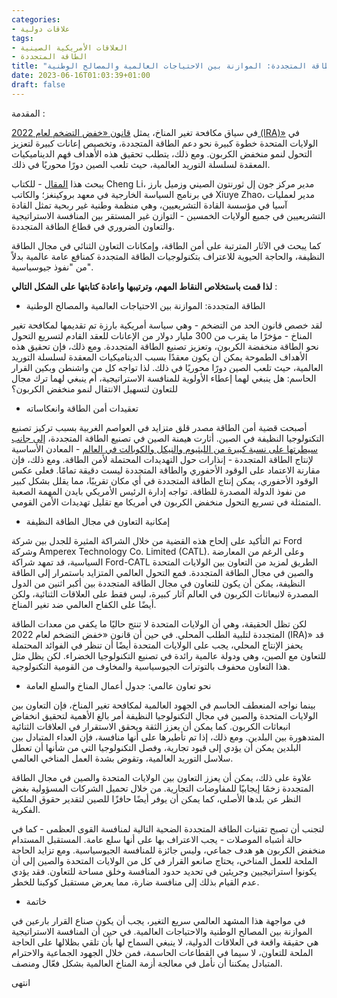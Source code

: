 ```yaml
---
categories:
- علاقات دولية
tags:
- العلاقات الأمريكية الصينية
- الطاقة المتجددة
title: "الطاقة المتجددة: الموازنة بين الاحتياجات العالمية والمصالح الوطنية"
date: 2023-06-16T01:03:39+01:00
draft: false
---
```

المقدمة : 

في سياق مكافحة تغير المناخ، يمثل [قانون «خفض التضخم لعام 2022 (IRA)»](https://www.democrats.senate.gov/imo/media/doc/inflation_reduction_act_one_page_summary.pdf) في الولايات المتحدة خطوة كبيرة نحو دعم الطاقة المتجددة، وتخصيص إعانات كبيرة لتعزيز التحول لنمو منخفض الكربون. ومع ذلك، يتطلب تحقيق هذه الأهداف فهم الديناميكيات المعقدة لسلسلة التوريد العالمية، حيث تلعب الصين دورًا محوريًا في ذلك.

يبحث هذا [المقال](https://www.brookings.edu/blog/order-from-chaos/2023/06/14/renewable-energy-should-not-be-the-next-semiconductor-in-us-china-competition/) - للكتاب Cheng Li، مدير مركز جون إل ثورنتون الصيني وزميل بارز في برنامج السياسة الخارجية في معهد بروكينغز؛ والكاتب Xiuye Zhao، مدير لعمليات آسيا في مؤسسة القادة التشريعيين، وهي منظمة وطنية غير ربحية تمثل القادة التشريعيين في جميع الولايات الخمسين - التوازن غير المستقر بين المنافسة الاستراتيجية والتعاون الضروري في قطاع الطاقة المتجددة. 

كما يبحث في الآثار المترتبة على أمن الطاقة، وإمكانات التعاون الثنائي في مجال الطاقة النظيفة، والحاجة الحيوية للاعتراف بتكنولوجيات الطاقة المتجددة كمنافع عامة عالمية بدلاً من "نفوذ جيوسياسية". 


**لذا قمت باستخلاص النقاط المهم، وترتيبها واعادة كتابتها على الشكل التالي** : 


* الطاقة المتجددة: الموازنة بين الاحتياجات العالمية والمصالح الوطنية

لقد خصص قانون الحد من التضخم - وهي سياسة أمريكية بارزة تم تقديمها لمكافحة تغير المناخ  - مؤخرًا ما يقرب من 300 مليار دولار من الإعانات للعقد القادم لتسريع التحول نحو الطاقة منخفضة الكربون، وتعزيز تصنيع الطاقة المتجددة. ومع ذلك، فإن تحقيق هذه الأهداف الطموحة يمكن أن يكون معقدًا بسبب الديناميكيات المعقدة لسلسلة التوريد العالمية، حيث تلعب الصين دورًا محوريًا في ذلك. لذا تواجه كل من واشنطن وبكين القرار الحاسم: هل ينبغي لهما إعطاء الأولوية للمنافسة الاستراتيجية، أم ينبغي لهما ترك مجال للتعاون لتسهيل الانتقال لنمو منخفض الكربون؟

* تعقيدات أمن الطاقة وانعكاساته

أصبحت قضية أمن الطاقة مصدر قلق متزايد في العواصم الغربية بسبب تركيز تصنيع التكنولوجيا النظيفة في الصين. أثارت هيمنة الصين في تصنيع الطاقة المتجددة، [إلى جانب سيطرتها على نسبة كبيرة من الليثيوم والنيكل والكوبالت في العالم](https://www.iea.org/data-and-statistics/charts/geographic-concentration-by-supply-chain-segment-2021) - المعادن الأساسية لإنتاج الطاقة المتجددة - إنذارات حول التهديدات المحتملة لأمن الطاقة. ومع ذلك، فإن مقارنة الاعتماد على الوقود الأحفوري والطاقة المتجددة ليست دقيقة تمامًا. فعلى عكس الوقود الأحفوري، يمكن إنتاج الطاقة المتجددة في أي مكان تقريبًا، مما يقلل بشكل كبير من نفوذ الدولة المصدرة للطاقة. تواجه إدارة الرئيس الأمريكي بايدن المهمة الصعبة المتمثلة في تسريع التحول منخفض الكربون في أمريكا مع تقليل تهديدات الأمن القومي.

* إمكانية التعاون في مجال الطاقة النظيفة

تم التأكيد على إلحاح هذه القضية من خلال الشراكة المثيرة للجدل بين شركة Ford وشركة Amperex Technology Co. Limited (CATL). وعلى الرغم من المعارضة السياسية، قد تمهد شراكة Ford-CATL الطريق لمزيد من التعاون بين الولايات المتحدة والصين في مجال الطاقة المتجددة. فمع التحول العالمي المتزايد باستمرار إلى الطاقة النظيفة، يمكن أن يكون للتعاون في مجال الطاقة المتجددة بين أكبر اثنين من الدول المصدرة لانبعاثات الكربون في العالم آثار كبيرة، ليس فقط على العلاقات الثنائية، ولكن أيضًا على الكفاح العالمي ضد تغير المناخ.

لكن تظل الحقيقة، وهي أن الولايات المتحدة لا تنتج حاليًا ما يكفي من معدات الطاقة المتجددة لتلبية الطلب المحلي. في حين أن قانون «خفض التضخم لعام 2022 (IRA)» قد يحفز الإنتاج المحلي، يجب على الولايات المتحدة أيضًا أن تنظر في الفوائد المحتملة للتعاون مع الصين، وهي ودولة عالمية رائدة في تصنيع التكنولوجيا الخضراء. لكن يظل مثل هذا التعاون محفوف بالتوترات الجيوسياسية والمخاوف من القومية التكنولوجية.

* نحو تعاون عالمي: جدول أعمال المناخ والسلع العامة

بينما نواجه المنعطف الحاسم في الجهود العالمية لمكافحة تغير المناخ، فإن التعاون بين الولايات المتحدة والصين في مجال التكنولوجيا النظيفة أمر بالغ الأهمية لتحقيق انخفاض انبعاثات الكربون. كما يمكن أن يعزز الثقة ويحقق الاستقرار في العلاقات الثنائية المتدهورة بين البلدين. ومع ذلك، إذا تم تأطيرها على أنها منافسة، فإن العداء المتبادل بين البلدين يمكن أن يؤدي إلى قيود تجارية، وفصل التكنولوجيا التي من شأنها أن تعطل سلاسل التوريد العالمية، وتقوض بشدة العمل المناخي العالمي.

علاوة على ذلك، يمكن أن يعزز التعاون بين الولايات المتحدة والصين في مجال الطاقة المتجددة زخمًا إيجابيًا للمفاوضات التجارية. من خلال تحميل الشركات المسؤولية بغض النظر عن بلدها الأصلي، كما يمكن أن يوفر أيضًا حافزًا للصين لتقدير حقوق الملكية الفكرية.

لتجنب أن تصبح تقنيات الطاقة المتجددة الضحية التالية لمنافسة القوى العظمى - كما في حالة أشباه الموصلات - يجب الاعتراف بها على أنها سلع عامة. المستقبل المستدام منخفض الكربون هو هدف جماعي، وليس جائزة للمنافسة الجيوسياسية. ومع تزايد الحاجة الملحة للعمل المناخي، يحتاج صانعو القرار في كل من الولايات المتحدة والصين إلى أن يكونوا استراتيجيين وجريئين في تحديد حدود المنافسة وخلق مساحة للتعاون. فقد يؤدي عدم القيام بذلك إلى منافسة ضارة، مما يعرض مستقبل كوكبنا للخطر.

* خاتمة

في مواجهة هذا المشهد العالمي سريع التغير، يجب أن يكون صناع القرار بارعين في الموازنة بين المصالح الوطنية والاحتياجات العالمية. في حين أن المنافسة الاستراتيجية هي حقيقة واقعة في العلاقات الدولية، لا ينبغي السماح لها بأن تلقي بظلالها على الحاجة الملحة للتعاون، لا سيما في القطاعات الحاسمة، فمن خلال الجهود الجماعية والاحترام المتبادل يمكننا أن نأمل في معالجة أزمة المناخ العالمية بشكل فعّال ومنصف.

انتهى



